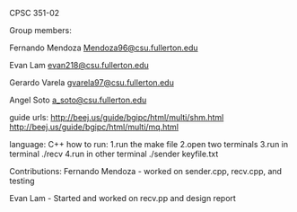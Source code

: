 CPSC 351-02

Group members:

Fernando Mendoza Mendoza96@csu.fullerton.edu

Evan Lam evan218@csu.fullerton.edu

Gerardo Varela gvarela97@csu.fullerton.edu

Angel Soto  a_soto@csu.fullerton.edu

guide urls:
http://beej.us/guide/bgipc/html/multi/shm.html
http://beej.us/guide/bgipc/html/multi/mq.html

language: C++
how to run:
  1.run the make file 
  2.open two terminals
  3.run in terminal ./recv
  4.run in other terminal ./sender keyfile.txt
  
Contributions:
  Fernando Mendoza - worked on sender.cpp, recv.cpp, and testing 
  
  Evan Lam - Started and worked on recv.pp and design report
